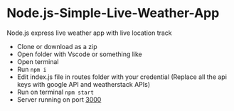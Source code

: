 # Node.js-Simple-Live-Weather-App
Node.js express live weather app with live location track

- Clone or download as a zip
- Open folder with Vscode or something like 
- Open terminal
- Run `npm i`
- Edit index.js file in routes folder with your credential (Replace all the api keys with google API and weatherstack APIs)
- Run on terminal `npm start`
- Server running on port [3000](http://localhost:3000)
